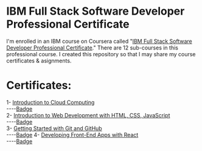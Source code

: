 # IBM Full Stack Software Developer Professional Certificate
I'm enrolled in an IBM course on Coursera called "[IBM Full Stack Software Developer Professional Certificate](https://www.coursera.org/professional-certificates/ibm-full-stack-cloud-developer)." There are 12 sub-courses in this professional course. I created this repository so that I may share my course certificates & asignments.

# Certificates:

1- [Introduction to Cloud Computing](https://www.coursera.org/account/accomplishments/certificate/DN6HQN97NPFP)\
----[Badge](https://www.credly.com/badges/0505fe87-4dbc-4b99-bec2-f406e79d097e/linked_in_profile)\
2- [Introduction to Web Development with HTML, CSS, JavaScript](https://www.coursera.org/account/accomplishments/certificate/2HV9TWMEA428)\
----[Badge](https://www.credly.com/badges/623224d5-2e63-47cf-b016-eb07133338b9/linked_in_profile)\
3- [Getting Started with Git and GitHub](https://www.coursera.org/account/accomplishments/certificate/CGUXUZQ76XT4)\
----[Badge](https://www.credly.com/badges/9b78e9fc-0dc0-4adb-84fc-75adba6fe41e/linked_in_profile)
4- [Developing Front-End Apps with React](https://www.coursera.org/account/accomplishments/certificate/E66ZNBKK6JEX)\
----[Badge](https://www.credly.com/badges/dac27889-089c-411f-804b-fda19625d525/public_url)
